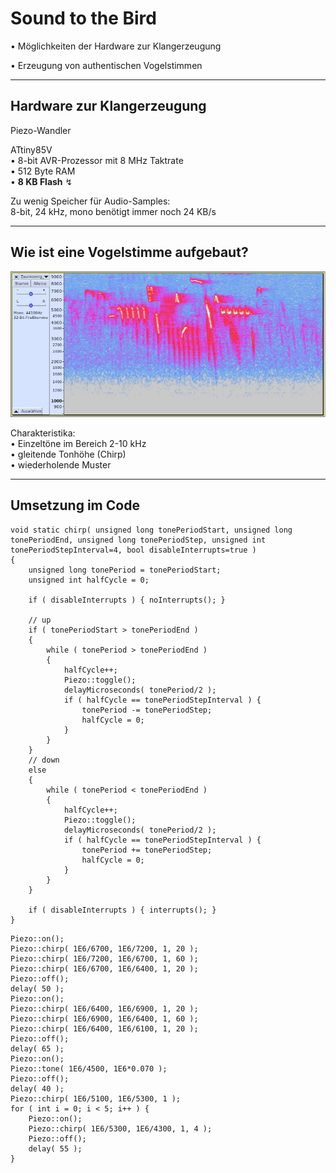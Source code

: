 # Sound to the Bird

• Möglichkeiten der Hardware zur Klangerzeugung

• Erzeugung von authentischen Vogelstimmen


---

## Hardware zur Klangerzeugung

Piezo-Wandler

ATtiny85V  
• 8-bit AVR-Prozessor mit 8 MHz Taktrate  
• 512 Byte RAM  
• **8 KB Flash** ↯

Zu wenig Speicher für Audio-Samples:  
8-bit, 24 kHz, mono benötigt immer noch 24 KB/s


---

## Wie ist eine Vogelstimme aufgebaut?

![Spektrogramm Vogelstimme](assets/solarbird_sound/spec_wren.png)

Charakteristika:  
• Einzeltöne im Bereich 2-10 kHz  
• gleitende Tonhöhe (Chirp)  
• wiederholende Muster


---

## Umsetzung im Code

```
void static chirp( unsigned long tonePeriodStart, unsigned long tonePeriodEnd, unsigned long tonePeriodStep, unsigned int tonePeriodStepInterval=4, bool disableInterrupts=true )
{
	unsigned long tonePeriod = tonePeriodStart;
	unsigned int halfCycle = 0;

	if ( disableInterrupts ) { noInterrupts(); }

	// up
	if ( tonePeriodStart > tonePeriodEnd )
	{
		while ( tonePeriod > tonePeriodEnd )
		{
			halfCycle++;
			Piezo::toggle();
			delayMicroseconds( tonePeriod/2 );
			if ( halfCycle == tonePeriodStepInterval ) {
				tonePeriod -= tonePeriodStep;
				halfCycle = 0;
			}
		}
	}
	// down
	else
	{
		while ( tonePeriod < tonePeriodEnd )
		{
			halfCycle++;
			Piezo::toggle();
			delayMicroseconds( tonePeriod/2 );
			if ( halfCycle == tonePeriodStepInterval ) {
				tonePeriod += tonePeriodStep;
				halfCycle = 0;
			}
		}
	}

	if ( disableInterrupts ) { interrupts(); }
}
```

```
Piezo::on();
Piezo::chirp( 1E6/6700, 1E6/7200, 1, 20 );
Piezo::chirp( 1E6/7200, 1E6/6700, 1, 60 );
Piezo::chirp( 1E6/6700, 1E6/6400, 1, 20 );
Piezo::off();
delay( 50 );
Piezo::on();
Piezo::chirp( 1E6/6400, 1E6/6900, 1, 20 );
Piezo::chirp( 1E6/6900, 1E6/6400, 1, 60 );
Piezo::chirp( 1E6/6400, 1E6/6100, 1, 20 );
Piezo::off();
delay( 65 );
Piezo::on();
Piezo::tone( 1E6/4500, 1E6*0.070 );
Piezo::off();
delay( 40 );
Piezo::chirp( 1E6/5100, 1E6/5300, 1 );
for ( int i = 0; i < 5; i++ ) {
	Piezo::on();
	Piezo::chirp( 1E6/5300, 1E6/4300, 1, 4 );
	Piezo::off();
	delay( 55 );
}
```

